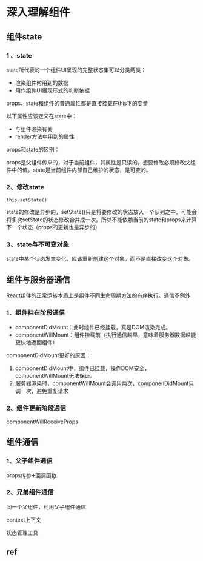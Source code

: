 # 深入理解组件

## 组件state

### 1 、state

state所代表的一个组件UI呈现的完整状态集可以分类两类：

- 渲染组件时用到的数据
- 用作组件UI展现形式的判断依据

props、state和组件的普通属性都是直接挂载在this下的变量

以下属性应该定义在state中：

- 与组件渲染有关
- render方法中用到的属性

props和state的区别：

props是父组件传来的，对于当前组件，其属性是只读的，想要修改必须修改父组件中的值。state是当前组件内部自己维护的状态，是可变的。

### 2、修改state

```
this.setState()
```

state的修改是异步的，setState()只是将要修改的状态放入一个队列之中，可能会将多次setState的状态修改合并成一次。所以不能依赖当前的state和props来计算下一个状态（props的更新也是异步的）

### 3、state与不可变对象

state中某个状态发生变化，应该重新创建这个对象，而不是直接改变这个对象。

## 组件与服务器通信

React组件的正常运转本质上是组件不同生命周期方法的有序执行。通信不例外

### 1、组件挂在阶段通信

- componentDidMount：此时组件已经挂载，真是DOM渲染完成。
- componentWillMount：组件挂载前（执行通信越早，意味着服务器数据越能更快地返回组件）

componentDidMount更好的原因：

1. componentDidMount中，组件已挂载，操作DOM安全，componentWillMount无法保证。
2. 服务器渲染时，componentWillMount会调用两次，componenDidMount只调一次，避免重复请求

### 2、组件更新阶段通信

componentWillReceiveProps

## 组件通信

### 1、父子组件通信

props传参➕回调函数

### 2、兄弟组件通信

同一个父组件，利用父子组件通信

context上下文

状态管理工具

## ref

